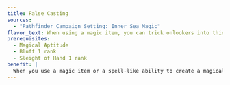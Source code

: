 ```yaml
---
title: False Casting
sources:
  - "Pathfinder Campaign Setting: Inner Sea Magic"
flavor_text: When using a magic item, you can trick onlookers into thinking you used spellcasting instead.
prerequisites:
  - Magical Aptitude
  - Bluff 1 rank
  - Sleight of Hand 1 rank
benefit: |
  When you use a magic item or a spell-like ability to create a magical effect, you may add additional magic-seeming words and hand gestures to trick onlookers into believing you cast the spell yourself. If using an item that is recognizable as a magical implement (such as a wand or ring), you can trick viewers into thinking you are just using the item as a focus component. Onlookers who have no ranks in Spellcraft have no knowledge of what is genuine spellcasting, and automatically believe you are casting a spell. If an onlooker attempts a Spellcraft check to identify your "casting," his check is opposed by your Bluff check. If he succeeds, he realizes the deception. If he fails, he believes you cast the spell. Regardless of the result of that opposed check, he uses the result of that Spellcraft check to identify the "spell" you cast, except the DC is 20 + the spell’s level instead of 15 + the spell’s level.
---
```

